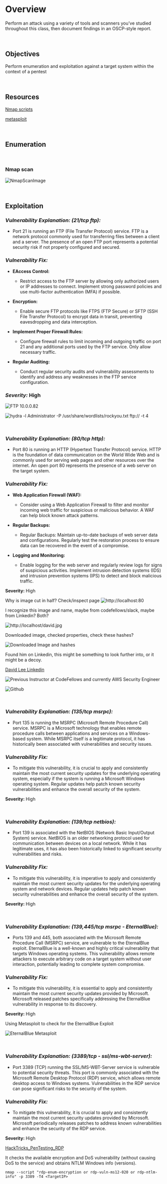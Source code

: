# Overview

Perform an attack using a variety of tools and scanners you’ve studied throughout this class, then document findings in an OSCP-style report.

<br>

## Objectives

Perform enumeration and exploitation against a target system within the context of a pentest

<br>

## Resources

[Nmap scripts](https://nmap.org/)

[metasploit](https://www.metasploit.com/)

<br>

## Enumeration

<br>

### Nmap scan

![NmapScanImage]()

<br>

## Exploitation

<!-- Example: -->
### ***Vulnerability Explanation: (21/tcp ftp):***

* Port 21 is running an FTP (File Transfer Protocol) service. FTP is a network protocol commonly used for transferring files between a client and a server. The presence of an open FTP port represents a potential security risk if not properly configured and secured.

### ***Vulnerability Fix:***

* **EAccess Control:**
  * Restrict access to the FTP server by allowing only authorized users or IP addresses to connect. Implement strong password policies and use multi-factor authentication (MFA) if possible.

* **Encryption:**
  * Enable secure FTP protocols like FTPS (FTP Secure) or SFTP (SSH File Transfer Protocol) to encrypt data in transit, preventing eavesdropping and data interception.

* **Implement Proper Firewall Rules:**
  * Configure firewall rules to limit incoming and outgoing traffic on port 21 and any additional ports used by the FTP service. Only allow necessary traffic.

* **Regular Auditing:**
  * Conduct regular security audits and vulnerability assessments to identify and address any weaknesses in the FTP service configuration.

### ***Severity:*** High

![FTP 10.0.0.82]()

![hydra -l Administrator -P /usr/share/wordlists/rockyou.txt ftp://<TargetIP> -t 4]()

<br>

### ***Vulnerability Explanation: (80/tcp http):***

* Port 80 is running an HTTP (Hypertext Transfer Protocol) service. HTTP is the foundation of data communication on the World Wide Web and is commonly used for serving web pages and other resources over the internet. An open port 80 represents the presence of a web server on the target system.

### ***Vulnerability Fix:***

* **Web Application Firewall (WAF):**
  * Consider using a Web Application Firewall to filter and monitor incoming web traffic for suspicious or malicious behavior. A WAF can help block known attack patterns.

* **Regular Backups:**
  * Regular Backups: Maintain up-to-date backups of web server data and configurations. Regularly test the restoration process to ensure data can be recovered in the event of a compromise.

* **Logging and Monitoring:**
  * Enable logging for the web server and regularly review logs for signs of suspicious activities. Implement intrusion detection systems (IDS) and intrusion prevention systems (IPS) to detect and block malicious traffic.

**Severity:** High

Why is image cut in half? Check/inspect page
![http://localhost:80]()

I recognize this image and name, maybe from codefellows/slack, maybe from Linkedin? Both?

![http://localhost/david.jpg]()

Downloaded image, checked properties, check these hashes?

![Downloaded Image and hashes]()

Found him on Linkedin, this might be something to look further into, or it might be a decoy.

[David Lee Linkedin](https://www.linkedin.com/in/david-lee-itpro/)

![Previous Instructor at CodeFellows and currently AWS Security Engineer]()

![Github]()

<br>

### ***Vulnerability Explanation: (135/tcp msrpc):***

* Port 135 is running the MSRPC (Microsoft Remote Procedure Call) service. MSRPC is a Microsoft technology that enables remote procedure calls between applications and services on a Windows-based system. While MSRPC itself is a legitimate protocol, it has historically been associated with vulnerabilities and security issues.

### ***Vulnerability Fix:***

* To mitigate this vulnerability, it is crucial to apply and consistently maintain the most current security updates for the underlying operating system, especially if the system is running a Microsoft Windows operating system. Regular updates help patch known security vulnerabilities and enhance the overall security of the system.

**Severity:** High

<br>

### ***Vulnerability Explanation: (139/tcp netbios):***

* Port 139 is associated with the NetBIOS (Network Basic Input/Output System) service. NetBIOS is an older networking protocol used for communication between devices on a local network. While it has legitimate uses, it has also been historically linked to significant security vulnerabilities and risks.

### ***Vulnerability Fix:***

* To mitigate this vulnerability, it is imperative to apply and consistently maintain the most current security updates for the underlying operating system and network devices. Regular updates help patch known security vulnerabilities and enhance the overall security of the system.

**Severity:** High

<br>

### ***Vulnerability Explanation: (139,445/tcp msrpc - EternalBlue):***

* Ports 139 and 445, both associated with the Microsoft Remote Procedure Call (MSRPC) service, are vulnerable to the EternalBlue exploit. EternalBlue is a well-known and highly critical vulnerability that targets Windows operating systems. This vulnerability allows remote attackers to execute arbitrary code on a target system without user interaction, potentially leading to complete system compromise.

### ***Vulnerability Fix:***

* To mitigate this vulnerability, it is essential to apply and consistently maintain the most current security updates provided by Microsoft. Microsoft released patches specifically addressing the EternalBlue vulnerability in response to its discovery.

**Severity:** High

Using Metasploit to check for the EternalBlue Exploit

![EternalBlue Metasploit]()

<br>

### ***Vulnerability Explanation: (3389/tcp - ssl/ms-wbt-server):***

* Port 3389 (TCP) running the SSL/MS-WBT-Server service is vulnerable to potential security threats. This port is commonly associated with the Microsoft Remote Desktop Protocol (RDP) service, which allows remote desktop access to Windows systems. Vulnerabilities in the RDP service can pose significant risks to the security of the system.

### ***Vulnerability Fix:***

* To mitigate this vulnerability, it is crucial to apply and consistently maintain the most current security updates provided by Microsoft. Microsoft periodically releases patches to address known vulnerabilities and enhance the security of the RDP service.

**Severity:** High

[HackTricks_PenTesting_RDP](https://book.hacktricks.xyz/network-services-pentesting/pentesting-rdp)

It checks the available encryption and DoS vulnerability (without causing DoS to the service) and obtains NTLM Windows info (versions).

`nmap --script "rdp-enum-encryption or rdp-vuln-ms12-020 or rdp-ntlm-info" -p 3389 -T4 <TargetIP>`
